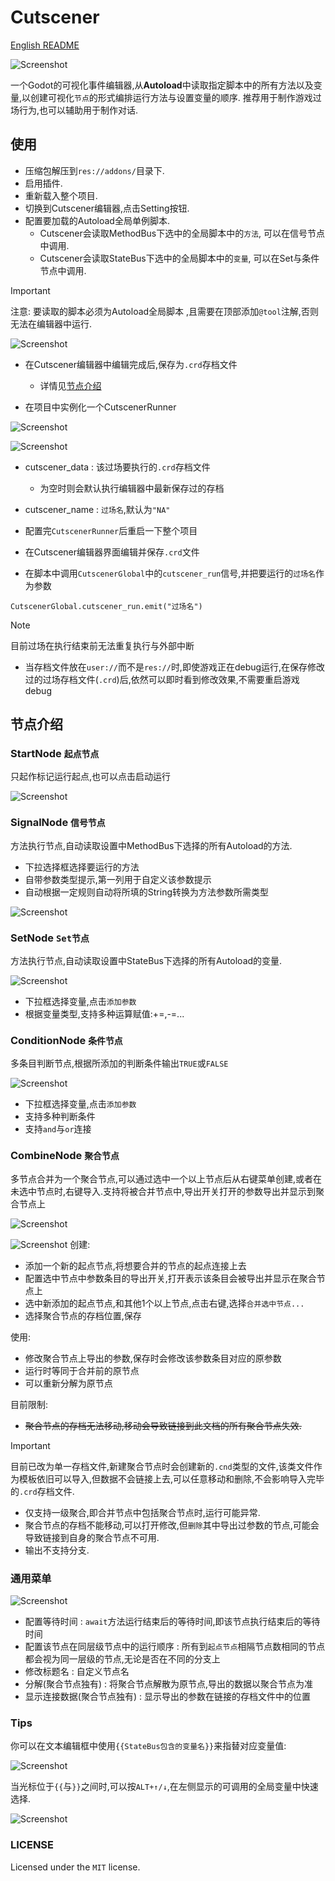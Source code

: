 # Cutscener
[English README](https://github.com/CodePlayK/Godot-Cutscener/blob/master/README-en.md)

![Screenshot](Cutscener/resource/logo-large.png)

一个Godot的可视化事件编辑器,从**Autoload**中读取指定脚本中的所有方法以及变量,以创建可视化`节点`的形式编排运行方法与设置变量的顺序.
推荐用于制作游戏过场行为,也可以辅助用于制作对话.

## 使用
- 压缩包解压到`res://addons/`目录下.
- 启用插件.
- 重新载入整个项目.
- 切换到Cutscener编辑器,点击Setting按钮.
- 配置要加载的Autoload全局单例脚本.
   - Cutscener会读取MethodBus下选中的全局脚本中的`方法`, 可以在信号节点中调用.
   - Cutscener会读取StateBus下选中的全局脚本中的`变量`, 可以在Set与条件节点中调用.
> [!IMPORTANT]
> 注意: 要读取的脚本必须为Autoload全局脚本 ,且需要在顶部添加`@tool`注解,否则无法在编辑器中运行.

![Screenshot](doc/screenshot/setting-1.png)

- 在Cutscener编辑器中编辑完成后,保存为`.crd`存档文件
   - 详情见[节点介绍](https://github.com/CodePlayK/Godot-Cutscener#节点介绍)

- 在项目中实例化一个CutscenerRunner

![Screenshot](doc/screenshot/CutscenerRunner.png)

![Screenshot](doc/screenshot/CutscenerRunnerConfig.png)

  - cutscener_data : 该过场要执行的`.crd`存档文件
    - 为空时则会默认执行编辑器中最新保存过的存档
  - cutscener_name : `过场名`,默认为`"NA"`

- 配置完`CutscenerRunner`后重启一下整个项目
- 在Cutscener编辑器界面编辑并保存`.crd`文件
- 在脚本中调用`CutscenerGlobal`中的`cutscener_run`信号,并把要运行的`过场名`作为参数
```
CutscenerGlobal.cutscener_run.emit("过场名")
```
> [!NOTE]
> 目前过场在执行结束前无法重复执行与外部中断
- 当存档文件放在`user://`而不是`res://`时,即使游戏正在debug运行,在保存修改过的过场存档文件(`.crd`)后,依然可以即时看到修改效果,不需要重启游戏debug
## 节点介绍
### StartNode `起点节点`
只起作标记运行起点,也可以点击启动运行

![Screenshot](doc/screenshot/StartNode.png)
### SignalNode `信号节点`
方法执行节点,自动读取设置中MethodBus下选择的所有Autoload的方法.

- 下拉选择框选择要运行的方法
- 自带参数类型提示,第一列用于自定义该参数提示
- 自动根据一定规则自动将所填的String转换为方法参数所需类型
  
![Screenshot](doc/screenshot/SignalNode.png)
### SetNode `Set节点`
方法执行节点,自动读取设置中StateBus下选择的所有Autoload的变量.

![Screenshot](doc/screenshot/SetNode.png)
- 下拉框选择变量,点击`添加参数`
- 根据变量类型,支持多种运算赋值:+=,-=...

### ConditionNode `条件节点`
多条目判断节点,根据所添加的判断条件输出`TRUE`或`FALSE`

![Screenshot](doc/screenshot/ConditionNode.png)
- 下拉框选择变量,点击`添加参数`
- 支持多种判断条件
- 支持`and`与`or`连接


### CombineNode `聚合节点`
多节点合并为一个聚合节点,可以通过选中一个以上节点后从右键菜单创建,或者在未选中节点时,右键导入.支持将被合并节点中,导出开关打开的参数导出并显示到聚合节点上

![Screenshot](doc/screenshot/CombineNode.png)

![Screenshot](doc/screenshot/CombineNode1.png)
创建:
- 添加一个新的起点节点,将想要合并的节点的起点连接上去
- 配置选中节点中参数条目的导出开关,打开表示该条目会被导出并显示在聚合节点上
- 选中新添加的起点节点,和其他1个以上节点,点击右键,选择`合并选中节点...`
- 选择聚合节点的存档位置,保存

使用:
- 修改聚合节点上导出的参数,保存时会修改该参数条目对应的原参数
- 运行时等同于合并前的原节点
- 可以重新分解为原节点

目前限制:
- ~~聚合节点的存档无法移动,移动会导致链接到此文档的所有聚合节点失效.~~
> [!IMPORTANT]
> 目前已改为单一存档文件,新建聚合节点时会创建新的`.cnd`类型的文件,该类文件作为模板依旧可以导入,但数据不会链接上去,可以任意移动和删除,不会影响导入完毕的`.crd`存档文件.
- 仅支持一级聚合,即合并节点中包括聚合节点时,运行可能异常.
- 聚合节点的存档不能移动,可以打开修改,但`删除`其中导出过参数的节点,可能会导致链接到自身的聚合节点不可用.
- 输出不支持分支.

### 通用菜单

![Screenshot](doc/screenshot/Menu.png)
- 配置等待时间 : `await`方法运行结束后的等待时间,即该节点执行结束后的等待时间
- 配置该节点在同层级节点中的运行顺序 : 所有到`起点节点`相隔节点数相同的节点都会视为同一层级的节点,无论是否在不同的分支上
- 修改标题名 : 自定义节点名
- 分解(聚合节点独有) : 将聚合节点解散为原节点,导出的数据以聚合节点为准
- 显示连接数据(聚合节点独有) : 显示导出的参数在链接的存档文件中的位置
  
### Tips
你可以在文本编辑框中使用`{{StateBus包含的变量名}}`来指替对应变量值:

![Screenshot](doc/screenshot/get_global.png)

当光标位于`{{`与`}}`之间时,可以按`ALT+↑/↓`,在左侧显示的可调用的全局变量中快速选择.

![Screenshot](doc/screenshot/get_global-1.png)
### LICENSE
Licensed under the `MIT` license.
